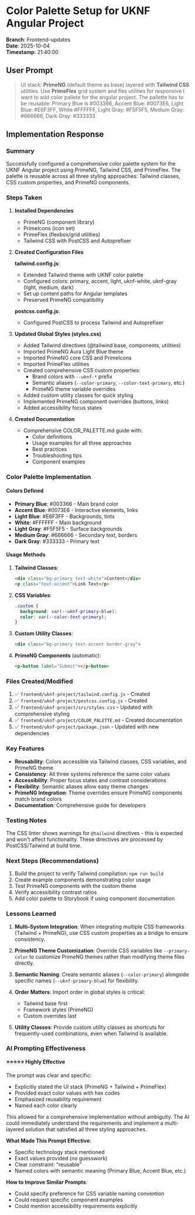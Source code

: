 # Color Palette Setup for UKNF Angular Project

**Branch**: Frontend-updates  
**Date**: 2025-10-04  
**Timestamp**: 21:40:00

## User Prompt

> UI stack: **PrimeNG** (default theme as base) layered with **Tailwind CSS** utilities. Use **PrimeFlex** grid system and flex utilities for responsive 
> I want to add color pallete for the angular project. The pallette has to be
> reusable:
> Primary Blue is #003366, Accent Blue: #0073E6, Light Blue: #E6F3FF, White
> #FFFFFF, Light Gray: #F5F5F5, Medium Gray: #666666, Dark Gray: #333333

## Implementation Response

### Summary
Successfully configured a comprehensive color palette system for the UKNF Angular project using PrimeNG, Tailwind CSS, and PrimeFlex. The palette is reusable across all three styling approaches: Tailwind classes, CSS custom properties, and PrimeNG components.

### Steps Taken

1. **Installed Dependencies**
   - PrimeNG (component library)
   - PrimeIcons (icon set)
   - PrimeFlex (flexbox/grid utilities)
   - Tailwind CSS with PostCSS and Autoprefixer

2. **Created Configuration Files**
   
   **tailwind.config.js**:
   - Extended Tailwind theme with UKNF color palette
   - Configured colors: primary, accent, light, uknf-white, uknf-gray (light, medium, dark)
   - Set up content paths for Angular templates
   - Preserved PrimeNG compatibility

   **postcss.config.js**:
   - Configured PostCSS to process Tailwind and Autoprefixer

3. **Updated Global Styles (styles.css)**
   - Added Tailwind directives (@tailwind base, components, utilities)
   - Imported PrimeNG Aura Light Blue theme
   - Imported PrimeNG core CSS and PrimeIcons
   - Imported PrimeFlex utilities
   - Created comprehensive CSS custom properties:
     - Brand colors with `--uknf-*` prefix
     - Semantic aliases (`--color-primary`, `--color-text-primary`, etc.)
     - PrimeNG theme variable overrides
   - Added custom utility classes for quick styling
   - Implemented PrimeNG component overrides (buttons, links)
   - Added accessibility focus states

4. **Created Documentation**
   - Comprehensive COLOR_PALETTE.md guide with:
     - Color definitions
     - Usage examples for all three approaches
     - Best practices
     - Troubleshooting tips
     - Component examples

### Color Palette Implementation

#### Colors Defined
- **Primary Blue**: #003366 - Main brand color
- **Accent Blue**: #0073E6 - Interactive elements, links
- **Light Blue**: #E6F3FF - Backgrounds, tints
- **White**: #FFFFFF - Main background
- **Light Gray**: #F5F5F5 - Surface backgrounds
- **Medium Gray**: #666666 - Secondary text, borders
- **Dark Gray**: #333333 - Primary text

#### Usage Methods

1. **Tailwind Classes**:
   ```html
   <div class="bg-primary text-white">Content</div>
   <p class="text-accent">Link Text</p>
   ```

2. **CSS Variables**:
   ```css
   .custom {
     background: var(--uknf-primary-blue);
     color: var(--color-text-primary);
   }
   ```

3. **Custom Utility Classes**:
   ```html
   <div class="bg-primary text-accent border-gray">
   ```

4. **PrimeNG Components** (automatic):
   ```html
   <p-button label="Submit"></p-button>
   ```

### Files Created/Modified

1. ✅ `frontend/uknf-project/tailwind.config.js` - Created
2. ✅ `frontend/uknf-project/postcss.config.js` - Created
3. ✅ `frontend/uknf-project/src/styles.css` - Updated with comprehensive styling
4. ✅ `frontend/uknf-project/COLOR_PALETTE.md` - Created documentation
5. ✅ `frontend/uknf-project/package.json` - Updated with new dependencies

### Key Features

- **Reusability**: Colors accessible via Tailwind classes, CSS variables, and PrimeNG theme
- **Consistency**: All three systems reference the same color values
- **Accessibility**: Proper focus states and contrast considerations
- **Flexibility**: Semantic aliases allow easy theme changes
- **PrimeNG Integration**: Theme overrides ensure PrimeNG components match brand colors
- **Documentation**: Comprehensive guide for developers

### Testing Notes

The CSS linter shows warnings for `@tailwind` directives - this is expected and won't affect functionality. These directives are processed by PostCSS/Tailwind at build time.

### Next Steps (Recommendations)

1. Build the project to verify Tailwind compilation: `npm run build`
2. Create example components demonstrating color usage
3. Test PrimeNG components with the custom theme
4. Verify accessibility contrast ratios
5. Add color palette to Storybook if using component documentation

### Lessons Learned

1. **Multi-System Integration**: When integrating multiple CSS frameworks (Tailwind + PrimeNG), use CSS custom properties as a bridge to ensure consistency.

2. **PrimeNG Theme Customization**: Override CSS variables like `--primary-color` to customize PrimeNG themes rather than modifying theme files directly.

3. **Semantic Naming**: Create semantic aliases (`--color-primary`) alongside specific names (`--uknf-primary-blue`) for flexibility.

4. **Order Matters**: Import order in global styles is critical:
   - Tailwind base first
   - Framework styles (PrimeNG)
   - Custom overrides last

5. **Utility Classes**: Provide custom utility classes as shortcuts for frequently-used combinations, even when Tailwind is available.

### AI Prompting Effectiveness

**⭐⭐⭐⭐⭐ Highly Effective**

The prompt was clear and specific:
- Explicitly stated the UI stack (PrimeNG + Tailwind + PrimeFlex)
- Provided exact color values with hex codes
- Emphasized reusability requirement
- Named each color clearly

This allowed for a comprehensive implementation without ambiguity. The AI could immediately understand the requirements and implement a multi-layered solution that satisfied all three styling approaches.

**What Made This Prompt Effective**:
- Specific technology stack mentioned
- Exact values provided (no guesswork)
- Clear constraint: "reusable"
- Named colors with semantic meaning (Primary Blue, Accent Blue, etc.)

**How to Improve Similar Prompts**:
- Could specify preference for CSS variable naming convention
- Could request specific component examples
- Could mention accessibility requirements explicitly
